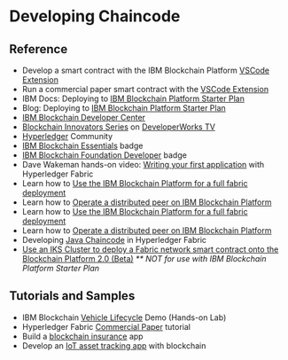 # Developing Chaincode




## Reference

- Develop a smart contract with the IBM Blockchain Platform <a href="https://developer.ibm.com/tutorials/ibm-blockchain-platform-vscode-smart-contract/" target="_blank">VSCode Extension</a>
- Run a commercial paper smart contract with the <a href="https://developer.ibm.com/tutorials/run-commercial-paper-smart-contract-with-ibm-blockchain-vscode-extension" target="_blank">VSCode Extension</a>
- IBM Docs: Deploying to <a href="https://console.bluemix.net/docs/services/blockchain/develop_starter.html#deploying-a-business-networks-on-starter-plan" target="_blank">IBM Blockchain Platform Starter Plan</a>
- Blog: Deploying to <a href="https://hackernoon.com/deploy-a-business-network-on-free-ibm-blockchain-starter-plan-93fafb3dd997" target="_blank">IBM Blockchain Platform Starter Plan</a>
- <a href="https://developer.ibm.com/blockchain" target="_blank">IBM Blockchain Developer Center</a>
- <a href="https://developer.ibm.com/tv/blockchain-innovators" target="_blank">Blockchain Innovators Series</a> on <a href="https://developer.ibm.com/tv/" target="_blank">DeveloperWorks TV</a>
- <a href="https://hyperledger.github.io/composer/support/support-index.html" target="_blank">Hyperledger</a> Community
- <a href="https://developer.ibm.com/courses/all/blockchain-essentials" target="_blank">IBM Blockchain Essentials</a> badge
- <a href="https://developer.ibm.com/courses/all/ibm-blockchain-foundation-developer" target="_blank">IBM Blockchain Foundation Developer</a> badge
- Dave Wakeman hands-on video: <a href="https://youtu.be/sBg9R0r_7oA" target="_blank">Writing your first application</a> with Hyperledger Fabric
- Learn how to [Use the IBM Blockchain Platform for a full fabric deployment](https://developer.ibm.com/tutorials/ibm-blockchain-platform-for-icp-full-fabric-deployment/)
- Learn how to [Operate a distributed peer on IBM Blockchain Platform](https://developer.ibm.com/tutorials/operate-distributed-peer-on-ibm-blockchain-platform/)
- Learn how to [Use the IBM Blockchain Platform for a full fabric deployment](https://developer.ibm.com/tutorials/ibm-blockchain-platform-for-icp-full-fabric-deployment/)
- Learn how to [Operate a distributed peer on IBM Blockchain Platform](https://developer.ibm.com/tutorials/operate-distributed-peer-on-ibm-blockchain-platform/)
- Developing <a href="https://medium.com/@aleksobol/explained-java-chaincode-in-hyperledger-fabric-fc63fccc84a3" target="_blank">Java Chaincode</a> in Hyperledger Fabric
- <a href="https://developer.ibm.com/patterns/write-a-smart-contract-for-the-fabcarcommercial-paper-or-iks-cluster-with-saas-v2-beta-network-think" target="_blank">Use an IKS Cluster to deploy a Fabric network smart contract onto the Blockchain Platform 2.0 (Beta)</a> _** NOT for use with IBM Blockchain Platform Starter Plan_

## Tutorials and Samples
- IBM Blockchain <a href="https://bluedemos.com/show/1989" target="_blank">Vehicle Lifecycle</a> Demo (Hands-on Lab)
- Hyperledger Fabric <a href="https://hyperledger-fabric.readthedocs.io/en/release-1.4/tutorial/commercial_paper.html" target="_blank">Commercial Paper</a> tutorial
- Build a <a href="https://developer.ibm.com/patterns/build-a-blockchain-insurance-app/" target="_blank">blockchain insurance</a> app
- Develop an <a href="https://developer.ibm.com/code/patterns/develop-an-iot-asset-tracking-app-using-blockchain" target="_blank">IoT asset tracking app</a> with blockchain



<a href="" target="_blank"></a>